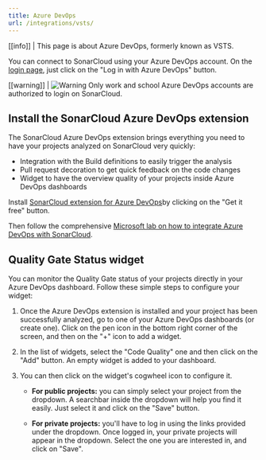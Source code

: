 ```yaml
---
title: Azure DevOps
url: /integrations/vsts/
---
```


[[info]]
| This page is about Azure DevOps, formerly known as VSTS.

You can connect to SonarCloud using your Azure DevOps account. On the [login page](/#sonarcloud#/sessions/new), just click on the "Log in with Azure DevOps" button.

[[warning]]
| ![Warning](/images/exclamation.svg) Only work and school Azure DevOps accounts are authorized to login on SonarCloud.

## Install the SonarCloud Azure DevOps extension

The SonarCloud Azure DevOps extension brings everything you need to have your projects analyzed on SonarCloud 
very quickly:
* Integration with the Build definitions to easily trigger the analysis
* Pull request decoration to get quick feedback on the code changes
* Widget to have the overview quality of your projects inside Azure DevOps dashboards

Install [SonarCloud extension for Azure DevOps](https://marketplace.visualstudio.com/items?itemName=SonarSource.sonarcloud)by clicking on the "Get it free" button.

Then follow the comprehensive [Microsoft lab on how to integrate Azure DevOps with SonarCloud](https://aka.ms/sonarcloudlab).

## Quality Gate Status widget 

You can monitor the Quality Gate status of your projects directly in your Azure DevOps dashboard. Follow these simple steps to configure your widget:

1. Once the Azure DevOps extension is installed and your project has been successfully analyzed, go to one of your Azure DevOps dashboards (or create one). Click on the pen icon in the bottom right corner of the screen, and then on the "+" icon to add a widget. 

2. In the list of widgets, select the "Code Quality" one and then click on the "Add" button. An empty widget is added to your dashboard. 

3. You can then click on the widget's cogwheel icon to configure it.

    * **For public projects:** you can simply select your project from the dropdown. A searchbar inside the dropdown will help you find it easily. Just select it and click on the "Save" button.

    * **For private projects:** you'll have to log in using the links provided under the dropdown. Once logged in, your private projects will appear in the dropdown. Select the one you are interested in, and click on "Save".
